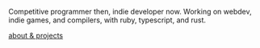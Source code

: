 Competitive programmer then, indie developer now. Working on webdev, indie games, and compilers, with ruby, typescript, and rust.

[about & projects](https://namiwang.github.io/about)
